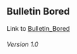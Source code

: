 ## Bulletin Bored

Link to [Bulletin_Bored](https://bulletinbored.herokuapp.com/)

###### Version 1.0
